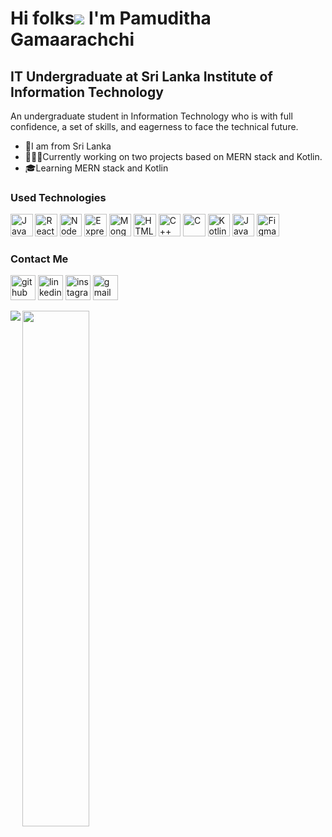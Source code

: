 # Hi folks![](https://user-images.githubusercontent.com/18350557/176309783-0785949b-9127-417c-8b55-ab5a4333674e.gif) I'm Pamuditha Gamaarachchi

IT Undergraduate at Sri Lanka Institute of Information Technology 
---------------------------------------------------------------------------------------------------------------------------------

An undergraduate student in Information Technology who is with full confidence, a set of skills, and eagerness to face the technical future.

* 📍I am from Sri Lanka
* 👨🏽‍💻Currently working on two projects based on MERN stack and Kotlin.
* 🎓Learning MERN stack and Kotlin

### Used Technologies
<p aligh="left">
<a href="https://developer.mozilla.org/en-US/docs/Web/JavaScript" target="_blank" rel="noreferrer"><img src="https://raw.githubusercontent.com/danielcranney/readme-generator/main/public/icons/skills/javascript-colored.svg" width="35.5" height="35.5" alt="JavaScript" /></a>
<a href="https://reactjs.org/" target="_blank" rel="noreferrer"><img src="https://raw.githubusercontent.com/danielcranney/readme-generator/main/public/icons/skills/react-colored.svg" width="35.5" height="35.5" alt="React" /></a>
<a href="https://nodejs.org/en/" target="_blank" rel="noreferrer"><img src="https://raw.githubusercontent.com/danielcranney/readme-generator/main/public/icons/skills/nodejs-colored.svg" width="35.5" height="35.5" alt="NodeJS" /></a>
<a href="https://expressjs.com/" target="_blank" rel="noreferrer"><img src="https://raw.githubusercontent.com/danielcranney/readme-generator/main/public/icons/skills/express-colored.svg" width="35.5" height="35.5" alt="Express" /></a>
<a href="https://www.mongodb.com/" target="_blank" rel="noreferrer"><img src="https://raw.githubusercontent.com/danielcranney/readme-generator/main/public/icons/skills/mongodb-colored.svg" width="35.5" height="35.5" alt="MongoDB" /></a>
<a href="https://developer.mozilla.org/en-US/docs/Glossary/HTML5" target="_blank" rel="noreferrer"><img src="https://raw.githubusercontent.com/danielcranney/readme-generator/main/public/icons/skills/html5-colored.svg" width="35.5" height="35.5" alt="HTML5" /></a>
<a href="https://docs.microsoft.com/en-us/cpp/?view=msvc-170" target="_blank" rel="noreferrer"><img src="https://raw.githubusercontent.com/danielcranney/readme-generator/main/public/icons/skills/cplusplus-colored.svg" width="35.5" height="35.5" alt="C++" /></a>
<a href="https://docs.microsoft.com/en-us/cpp/?view=msvc-170" target="_blank" rel="noreferrer"><img src="https://raw.githubusercontent.com/danielcranney/readme-generator/main/public/icons/skills/c-colored.svg" width="35.5" height="35.5" alt="C" /></a>  
<a href="https://kotlinlang.org/" target="_blank" rel="noreferrer"><img src="https://raw.githubusercontent.com/danielcranney/readme-generator/main/public/icons/skills/kotlin-colored.svg" width="35.5" height="35.5" alt="Kotlin" /></a>
<a href="https://www.oracle.com/java/" target="_blank" rel="noreferrer"><img src="https://raw.githubusercontent.com/danielcranney/readme-generator/main/public/icons/skills/java-colored.svg" width="35.5" height="35.5" alt="Java" /></a>
<a href="https://www.figma.com/" target="_blank" rel="noreferrer"><img src="https://raw.githubusercontent.com/danielcranney/readme-generator/main/public/icons/skills/figma-colored.svg" width="35.5" height="35.5" alt="Figma" /></a>
</p>

### Contact Me 
[<img src='https://cdn.jsdelivr.net/npm/simple-icons@3.0.1/icons/github.svg' alt='github' height='40'>](https://github.com/Pamuditha-Gamaarachchi)  [<img src='https://cdn.jsdelivr.net/npm/simple-icons@3.0.1/icons/linkedin.svg' alt='linkedin' height='40'>](https://www.linkedin.com/in/https://www.linkedin.com/in/pamuditha-gamaarachchi//)  [<img src='https://cdn.jsdelivr.net/npm/simple-icons@3.0.1/icons/instagram.svg' alt='instagram' height='40'>](https://www.instagram.com/pamu.ditha/)  [<img src='https://cdn.jsdelivr.net/npm/simple-icons@3.0.1/icons/gmail.svg' alt='gmail' height='40'>](nayanadunpamuditha@gmail.com)  



<img align="left" src="https://github-readme-stats.vercel.app/api?username=Pamuditha-Gamaarachchi&show_icons=true&theme=midnight-purple&text_color=20C20E&title_color=005eff&icon_color=005eff" />
<img align="left" width="46%" src="https://github-readme-stats.vercel.app/api/top-langs/?username=Pamuditha-Gamaarachchi&layout=compact)](https://github.com/anuraghazra/github-readme-stats" />















